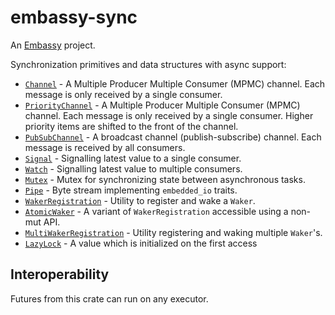 # embassy-sync

An [Embassy](https://embassy.dev) project.

Synchronization primitives and data structures with async support:

- [`Channel`](channel::Channel) - A Multiple Producer Multiple Consumer (MPMC) channel. Each message is only received by a single consumer.
- [`PriorityChannel`](priority_channel::PriorityChannel) - A Multiple Producer Multiple Consumer (MPMC) channel. Each message is only received by a single consumer. Higher priority items are shifted to the front of the channel.
- [`PubSubChannel`](pubsub::PubSubChannel) - A broadcast channel (publish-subscribe) channel. Each message is received by all consumers.
- [`Signal`](signal::Signal) - Signalling latest value to a single consumer.
- [`Watch`](watch::Watch) - Signalling latest value to multiple consumers.
- [`Mutex`](mutex::Mutex) - Mutex for synchronizing state between asynchronous tasks.
- [`Pipe`](pipe::Pipe) - Byte stream implementing `embedded_io` traits.
- [`WakerRegistration`](waitqueue::WakerRegistration) - Utility to register and wake a `Waker`.
- [`AtomicWaker`](waitqueue::AtomicWaker) - A variant of `WakerRegistration` accessible using a non-mut API.
- [`MultiWakerRegistration`](waitqueue::MultiWakerRegistration) - Utility registering and waking multiple `Waker`'s.
- [`LazyLock`](lazy_lock::LazyLock) - A value which is initialized on the first access

## Interoperability

Futures from this crate can run on any executor.
